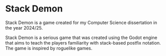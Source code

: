 # Stack Demon

Stack Demon is a game created for my Computer Science dissertation in the year 2024/25.

Stack Demon is a serious game that was created using the Godot engine that aims to teach the players familiarity with stack-based postfix notation. The game is inspired by roguelike games.
